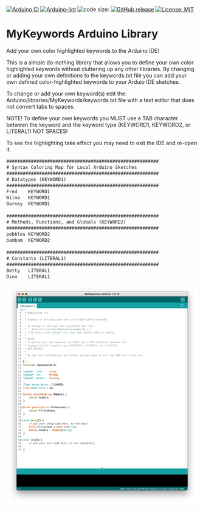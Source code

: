 [![Arduino CI](https://github.com/ripred/MyKeywords/workflows/Arduino%20CI/badge.svg)](https://github.com/marketplace/actions/arduino_ci)
[![Arduino-lint](https://github.com/ripred/MyKeywords/actions/workflows/arduino-lint.yml/badge.svg)](https://github.com/ripred/MyKeywords/actions/workflows/arduino-lint.yml)
![code size:](https://img.shields.io/github/languages/code-size/ripred/MyKeywords)
[![GitHub release](https://img.shields.io/github/release/ripred/MyKeywords.svg?maxAge=3600)](https://github.com/ripred/MyKeywords/releases)
[![License: MIT](https://img.shields.io/badge/license-MIT-green.svg)](https://github.com/ripred/MyKeywords/blob/master/LICENSE)


# MyKeywords Arduino Library

Add your own color highlighted keywords to the Arduino IDE!

This is a simple do-nothing library that allows you to define your own color highlighted keywords without cluttering up any other libraries.
By changing or adding your own definitions to the keywords.txt file you can add your own defined color-highlighted keywords to your Arduio IDE sketches.

To change or add your own keyword(s) edit the:
   Arduino/libraries/MyKeywords/keywords.txt
file with a text editor that does not convert tabs to spaces.

NOTE!
To define your own keywords you MUST use a TAB character between the
keyword and the keyword type (KEYWORD1, KEYWORD2, or LITERAL1)
NOT SPACES!

To see the highlighting take effect you may need to exit the IDE and re-open it.
```
########################################################
# Syntax Coloring Map for Local Arduino Sketches
########################################################
# Datatypes (KEYWORD1)
########################################################
Fred	KEYWORD1
Wilma	KEYWORD1
Barney	KEYWORD1

########################################################
# Methods, Functions, and Globals (KEYWORD2)
########################################################
pebbles	KEYWORD2
bambam	KEYWORD2

########################################################
# Constants (LITERAL1)
########################################################
Betty	LITERAL1
Dino	LITERAL1
```
![](MyKeywords.png)
